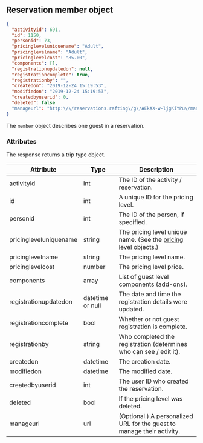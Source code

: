 ## Reservation member object

```json
{
  "activityid": 691,
  "id": 1150,
  "personid": 73,
  "pricingleveluniquename": "Adult",
  "pricinglevelname": "Adult",
  "pricinglevelcost": "85.00",
  "components": [],
  "registrationupdatedon": null,
  "registrationcomplete": true,
  "registrationby": "",
  "createdon": "2019-12-24 15:19:53",
  "modifiedon": "2019-12-24 15:19:53",
  "createdbyuserid": 0,
  "deleted": false
  "manageurl": "http:\/\/reservations.rafting\/g\/AEkAX-w-ljgKiYPu\/manage\/A691"
}
```

The `member` object describes one guest in a reservation.

### Attributes

The response returns a trip type object. 

Attribute | Type | Description
--------- | ---- | -----------
activityid | int | The ID of the activity / reservation.
id | int | A unique ID for the pricing level.
personid | int | The ID of the person, if specified.
pricingleveluniquename | string | The pricing level unique name. (See the [pricing level objects](#trip-pricing-level-object).)
pricinglevelname | string | The pricing level name.
pricinglevelcost | number | The pricing level price.
components | array | List of guest level components (add-ons).
registrationupdatedon | datetime or null | The date and time the registration details were updated.
registrationcomplete | bool | Whether or not guest registration is complete.
registrationby | string | Who completed the registration (determines who can see / edit it).
createdon | datetime | The creation date.
modifiedon | datetime | The modified date.
createdbyuserid | int | The user ID who created the reservation.
deleted | bool | If the pricing level was deleted.
manageurl | url | (Optional.) A personalized URL for the guest to manage their activity.
